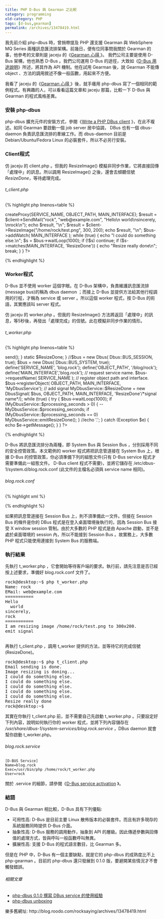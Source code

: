```yaml
---
title: PHP D-Bus 與 Gearman 之比較
category: programming
old-category: PHP
tags: [d-bus,gearman]
permalink: /archives/13478419.html
---
```


我先前介紹 php-dbus 時，曾捎帶提及 PHP 還支援 Gearman 與 WebSphere MQ Series 兩種訊息匯流排架構。前幾日，便有位同事問我關於 Gearman 的事，他參考的文章則是 jaceju 的《<a href="http://www.jaceju.net/blog/?p=1211">Gearman 心得 </a>》。
我們公司主要是使用 D-Bus 架構，他也熟悉 D-Bus 。我們公司運用 D-Bus 的途徑，大致如《<a href="{{ site.baseurl }}/archives/12988053.html">D-Bus 用途說明</a>》所述，將其作為 API 機制。他在試用 Gearman 後，說 Gearman 不能傳 object 、方法的調用敘述不像一般函數，用起來不方便。

我看了 jaceju 的《<a href="http://www.jaceju.net/blog/?p=1211">Gearman 心得 </a>》後，就手癢用 php-dbus 寫了一個相同的範例程式。有興趣的人，可以看看這篇文章和 jaceju 那篇，比較一下 D-Bus 與 Gearman 的程式風格差異。

<!--more-->

### 安裝 php-dbus

php-dbus 擴充元件的安裝方式，參閱《<a href="{{ site.baseurl }}/archives/12193781.html">Write a PHP DBus client</a> 》，在此不複述。如同 Gearman 要啟動一個 job server 居中協調， DBus 也有一個 dbus-daemon 負責訊息匯流排的牽線工作。而 dbus-daemon 目前是 Debian/Ubuntu/Fedora Linux 的必裝套件，所以不必另行安裝。

### Client程式

仿 jaceju 的 client.php 。但我的 ResizeImage() 模擬非同步作業，它將直接回傳「處理中」的訊息。所以調用 ResizeImage() 之後，還會去傾聽信號 <dfn>ResizeDone</dfn>，等待處理完成。

###### t_client.php

{% highlight php linenos=table %}
<?php
//t_client.php
define('SERVICE_NAME', 'blog.rock');
define('OBJECT_PATH',  '/blog/rock');
define('MAIN_INTERFACE','blog.rock');

//$bus = new Dbus( Dbus::BUS_SESSION );
$bus = new Dbus( Dbus::BUS_SYSTEM );

$client = $bus->createProxy(SERVICE_NAME, OBJECT_PATH, MAIN_INTERFACE);

$result = $client->SendMail("rock", "web@example.com",
    "Hello\n  world\nsincerely, \nrock\n");
echo $result, "\n";

$result = $client->ResizeImage("/home/rock/test.png", 300, 200);
echo $result, "\n";

$bus->addWatch( MAIN_INTERFACE );
while (true) {
    echo "I could do something else.\n";
    $s = $bus->waitLoop(1000);
    if (!$s)
        continue;
    if ($s->matches(MAIN_INTERFACE, 'ResizeDone')) {
        echo "Resize really done\n";
        break;
    }
}
?>
{% endhighlight %}

### Worker程式

D-Bus 並不使用 worker 這個字眼。在 D-Bus 架構中，負責維護訊息匯流排(message bus)的稱為 dbus daemon ；而接上 D-Bus 並提供方法給其他行程調用的行程，才稱為 service 或 server 。所以這個 worker 程式，按 D-Bus 的術語，其實應該叫 server 程式。

仿 jaceju 的 worker.php 。但我的 ResizeImage() 方法將返回「處理中」的訊息，等5秒後，再發出「處理完成」的信號。此在模擬非同步作業的情形。

###### t_worker.php

{% highlight php linenos=table %}
<?php
// t_worker.php
class MyDbusService {
    static function SendMail($name, $email, $message) {
        echo "Name: $name\n";
        echo "EMail: $email\n";
        echo "===========\n";
        echo $message;
        echo "===========\n";
        return "Email sending is done.";
    }

    static $processing_seconds = 0;
    static function ResizeImage($filepath, $width, $height) {
        self::$processing_seconds = 5; //模擬處理時間
        echo "I am resizing image $filepath to ${width}x${height}.\n";
        return "Image resizing is doning...";
    }

    static function emitResizeDone() {
        echo "emit signal\n";
        self::$ResizeDone->send();
    }

    static $ResizeDone;
}

//$bus = new Dbus( Dbus::BUS_SESSION, true);
$bus = new Dbus( Dbus::BUS_SYSTEM, true);

define('SERVICE_NAME', 'blog.rock');
define('OBJECT_PATH',  '/blog/rock');
define('MAIN_INTERFACE','blog.rock');

// request service name.
$bus->requestName( SERVICE_NAME );

// register object path and interface.
$bus->registerObject( OBJECT_PATH, MAIN_INTERFACE, 'MyDbusService');

// add signal
MyDbusService::$ResizeDone = new DbusSignal(
    $bus, OBJECT_PATH, MAIN_INTERFACE, 'ResizeDone'/*signal name*/);

while (true) {
    try {
        $bus->waitLoop(1000);
        if (MyDbusService::$processing_seconds > 0) {
            --MyDbusService::$processing_seconds;
            if (MyDbusService::$processing_seconds == 0)
                MyDbusService::emitResizeDone();
        }
        //echo '.';
    }
    catch (Exception $e) {
        echo $e->getMessage();
    }
}
?>
{% endhighlight %}

D-Bus 將訊息匯流排分為兩種，即 System Bus 與 Session Bus ，分別採用不同的安全控管政策。本文範例的 worker 程式將把訊息管道接在 System Bus 上，根據 D-Bus 的控管政策，你必須準備下列的組態文件(<span class="note">只有 D-Bus service 程式才需要準備此一組態文件。 D-Bus client 程式不需要</span>)，並將它儲存在 /etc/dbus-1/system.d/blog.rock.conf (<span class="note">此文件的主檔名必須與 service name 相同</span>)。

###### blog.rock.conf

{% highlight xml %}
<!DOCTYPE busconfig PUBLIC
 "-//freedesktop//DTD D-BUS Bus Configuration 1.0//EN"
 "http://www.freedesktop.org/standards/dbus/1.0/busconfig.dtd">
<busconfig>
  <!-- Only rock can own the service -->
  <policy user="rock">
    <allow own="blog.rock"/>
  </policy>

  <!-- Allow anyone to invoke methods (further constrained by
       PolicyKit privileges -->
  <policy context="default">
    <allow send_destination="blog.rock"
           send_interface="blog.rock"/>
  </policy>

</busconfig>
{% endhighlight %}

如果把訊息管道接在 Session Bus 上，則不須準備此一文件。但接在 Session Bus 的條件是你的 DBus 程式是在登入桌面環境後執行的，因為 Session Bus 接受 X window session 管制。由於大多數的 PHP 程式是由 Apache 啟動，並不是處於桌面環境的 session 內，所以不能接到 Session Bus 。故實務上，大多數 PHP 程式只能使用連接到 System Bus 的服務端。

### 執行結果

先執行 t_worker.php ，它會開始等待客戶端的要求。執行前，請先注意是否已經按上述要求，準備好 blog.rock.conf 文件了。

<pre class="language-term">
rock@desktop:~$ php t_worker.php
Name: rock
EMail: web@example.com
===========
Hello
  world
sincerely,
rock
===========
I am resizing image /home/rock/test.png to 300x200.
emit signal

</pre>


再執行 t_client.php ，調用 t_worker 提供的方法，並等待它的完成信號(ResizeDone)。

<pre class="language-term">
rock@desktop:~$ php t_client.php
Email sending is done.
Image resizing is doning...
I could do something else.
I could do something else.
I could do something else.
I could do something else.
I could do something else.
Resize really done
rock@desktop:~$
</pre>


其實在你執行 t_client.php 前，並不需要自己先啟動 t_worker.php 。只要設定好下列內容，說明如何執行你的 worker 程式，並將下列內容儲存在 <dfn>/usr/share/dbus-1/system-services/blog.rock.service</dfn> ，DBus daemon 就會幫你啟動 t_worker.php。

###### blog.rock.service

```
[D-BUS Service]
Name=blog.rock
Exec=/usr/bin/php /home/rock/t_worker.php
User=rock
```

關於 .service 的細節，請參閱《<a href="{{ site.baseurl }}/archives/12318427.html">D-Bus service activation</a> 》。

### 結語

D-Bus 與 Gearman 相比較，D-Bus 具有下列優點:

* 可用性高: D-Bus 是目前主要 Linux 散佈版本的必裝套件。而且有許多現存的系統服務同時提供 D-Bus 介面。
* 抽象性高: D-Bus 服務的調用動作，抽象到 API 的層級。因此傳遞參數與回傳值的處理方式，皆與呼叫一般函數呼叫無異。
* 擴展性高: 支援 D-Bus 的程式語言數目，比 Gearman 多。

但是在 PHP 中，D-Bus 有一個主要缺點，就是它的 php-dbus 的成熟度比不上 php-gearman 。目前的 php-dbus 還只發展到 0.1.0 版，要避開某些情況才不會觸發錯誤。

###### 相關文章

* <a href="{{ site.baseurl }}/archives/13799073.html">php-dbus 0.1.0 撰寫 DBus service 的使用經驗</a>
* <a href="{{ site.baseurl }}/archives/16404035.html">php-dbus unboxing</a>

<div class="note">樂多舊網址: http://blog.roodo.com/rocksaying/archives/13478419.html</div>